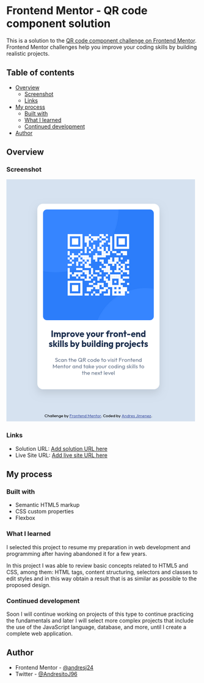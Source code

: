 # Frontend Mentor - QR code component solution

This is a solution to the [QR code component challenge on Frontend Mentor](https://www.frontendmentor.io/challenges/qr-code-component-iux_sIO_H). Frontend Mentor challenges help you improve your coding skills by building realistic projects. 

## Table of contents

- [Overview](#overview)
  - [Screenshot](#screenshot)
  - [Links](#links)
- [My process](#my-process)
  - [Built with](#built-with)
  - [What I learned](#what-i-learned)
  - [Continued development](#continued-development)
- [Author](#author)

## Overview

### Screenshot

![](images/screenshot_qr_code_component.png)

### Links

- Solution URL: [Add solution URL here](https://your-solution-url.com)
- Live Site URL: [Add live site URL here](https://your-live-site-url.com)

## My process

### Built with

- Semantic HTML5 markup
- CSS custom properties
- Flexbox

### What I learned

I selected this project to resume my preparation in web development and programming after having abandoned it for a few years.

In this project I was able to review basic concepts related to HTML5 and CSS, among them: HTML tags, content structuring, selectors and classes to edit styles and in this way obtain a result that is as similar as possible to the proposed design.

### Continued development

Soon I will continue working on projects of this type to continue practicing the fundamentals and later I will select more complex projects that include the use of the JavaScript language, database, and more, until I create a complete web application.

## Author

- Frontend Mentor - [@andresj24](https://www.frontendmentor.io/profile/andresj24)
- Twitter - [@AndresitoJ96](https://x.com/AndresitoJ96)


